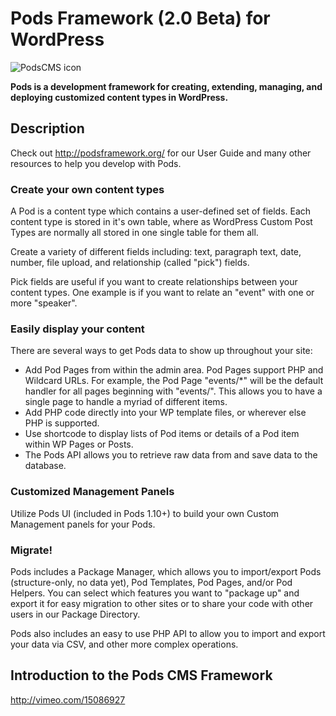# Pods Framework (2.0 Beta) for WordPress
![PodsCMS icon](http://podsframework.org/wp-content/themes/pods/images/logo-pods-header.png)

**Pods is a development framework for creating, extending, managing, and deploying customized content types in WordPress.**

## Description

Check out <http://podsframework.org/> for our User Guide and many other resources to help you develop with Pods.

### Create your own content types

A Pod is a content type which contains a user-defined set of fields. Each content type is stored in it's own table, where as WordPress Custom Post Types are normally all stored in one single table for them all.

Create a variety of different fields including: text, paragraph text, date, number, file upload, and relationship (called "pick") fields.

Pick fields are useful if you want to create relationships between your content types. One example is if you want to relate an "event" with one or more "speaker".

### Easily display your content

There are several ways to get Pods data to show up throughout your site:

* Add Pod Pages from within the admin area. Pod Pages support PHP and Wildcard URLs. For example, the Pod Page "events/*" will be the default handler for all pages beginning with "events/". This allows you to have a single page to handle a myriad of different items.
* Add PHP code directly into your WP template files, or wherever else PHP is supported.
* Use shortcode to display lists of Pod items or details of a Pod item within WP Pages or Posts.
* The Pods API allows you to retrieve raw data from and save data to the database.

### Customized Management Panels

Utilize Pods UI (included in Pods 1.10+) to build your own Custom Management panels for your Pods.

### Migrate!

Pods includes a Package Manager, which allows you to import/export Pods (structure-only, no data yet), Pod Templates, Pod Pages, and/or Pod Helpers. You can select which features you want to "package up" and export it for easy migration to other sites or to share your code with other users in our Package Directory.

Pods also includes an easy to use PHP API to allow you to import and export your data via CSV, and other more complex operations.

## Introduction to the Pods CMS Framework

<http://vimeo.com/15086927>